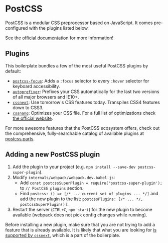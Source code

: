 # PostCSS

PostCSS is a modular CSS preprocessor based on JavaScript. It comes pre-
configured with the plugins listed below.

See the [official documentation](https://github.com/postcss/postcss) for more
information!

## Plugins

This boilerplate bundles a few of the most useful PostCSS plugins by default:

- [`postcss-focus`](https://github.com/postcss/postcss-focus): Adds a `:focus`
  selector to every `:hover` selector for keyboard accessibility.
- [`autoprefixer`](https://github.com/postcss/autoprefixer): Prefixes your CSS
  automatically for the last two versions of all major browsers and IE10+.
- [`cssnext`](https://github.com/moox/postcss-cssnext): Use tomorrow's CSS
  features today. Transpiles CSS4 features down to CSS3.
- [`cssnano`](https://github.com/ben-eb/cssnano): Optimizes your CSS file. For a
  full list of optimizations check [the official website](http://cssnano.co/optimisations/).

For more awesome features that the PostCSS ecosystem offers, check out the
comprehensive, fully-searchable catalog of available plugins at [postcss.parts](http://postcss.parts).

## Adding a new PostCSS plugin

1. Add the plugin to your project (e.g. `npm install --save-dev postcss-super-plugin`).
2. Modify `internals/webpack/webpack.dev.babel.js`:
   - Add `const postcssSuperPlugin = require('postcss-super-plugin');`
     to `// PostCSS plugins` section.
   - Find `postcss: () => [/* ... current set of plugins ... */]` and add
     the new plugin to the list: `postcssPlugins: [/* ... */, postcssSuperPlugin()]`.
3. Restart the server (`CTRL+C`, `npm start`) for the new plugin to become available
  (webpack does not pick config changes while running).

Before installing a new plugin, make sure that you are not trying to add a feature
that is already available. It is likely that what you are looking for
[is supported by `cssnext`](http://cssnext.io/features/), which is a part of the boilerplate.